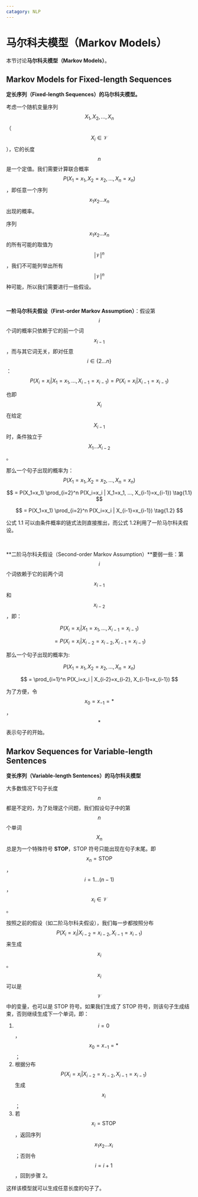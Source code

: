 ```yaml
---
catagory: NLP
---
```


# 马尔科夫模型（Markov Models）

本节讨论**马尔科夫模型（Markov Models）**。

## Markov Models for Fixed-length Sequences

**定长序列（Fixed-length Sequences）的马尔科夫模型。**

考虑一个随机变量序列 $$X_1, X_2, ... ,X_n$$ （$$X_i \in \mathcal{V}$$），它的长度 $$n$$ 是一个定值。我们需要计算联合概率 $$P(X_1=x_1, X_2=x_2, ..., X_n=x_n)$$，即任意一个序列 $$x_1 x_2 ... x_n$$ 出现的概率。

序列 $$x_1 x_2 ... x_n$$ 的所有可能的取值为 $$|\mathcal{V}|^n$$，我们不可能列举出所有 $$|\mathcal{V}|^n$$ 种可能，所以我们需要进行一些假设。

<br>

**一阶马尔科夫假设（First-order Markov Assumption）**：假设第 $$i$$ 个词的概率只依赖于它的前一个词 $$x_{i-1}$$，而与其它词无关，即对任意 $$i \in \{2 ... n\}$$：
$$
P(X_i=x_i | X_1=x_1, ..., X_{i-1}=x_{i-1}) = P(X_i=x_i | X_{i-1}=x_{i-1})
$$

也即 $$X_i$$ 在给定 $$X_{i-1}$$ 时，条件独立于 $$X_1 ... X_{i-2}$$。

那么一个句子出现的概率为：
$$
P(X_1=x_1, X_2=x_2, ..., X_n=x_n)
$$

$$
= P(X_1=x_1) \prod_{i=2}^n P(X_i=x_i | X_1=x_1, ..., X_{i-1}=x_{i-1}) \tag{1.1}
$$

$$
= P(X_1=x_1) \prod_{i=2}^n P(X_i=x_i | X_{i-1}=x_{i-1}) \tag{1.2}
$$

公式 1.1 可以由条件概率的链式法则直接推出，而公式 1.2​ 利用了一阶马尔科夫假设。

<br>

**二阶马尔科夫假设（Second-order Markov Assumption）**要弱一些：第 $$i$$ 个词依赖于它的前两个词 $$x_{i-1}$$ 和 $$x_{i-2}$$，即：

$$
P(X_i=x_i | X_1=x_1, ..., X_{i-1}=x_{i-1}) 
$$

$$
= P(X_i=x_i | X_{i-2}=x_{i-2}, X_{i-1}=x_{i-1})
$$

那么一个句子出现的概率为:

$$
P(X_1 = x_1, X_2 = x_2, ... , X_n = x_n)
$$

$$
= \prod_{i=1}^n P(X_i=x_i | X_{i-2}=x_{i-2}, X_{i-1}=x_{i-1})
$$

为了方便，令 $$x_0 = x_{-1} = *$$，$$*$$ 表示句子的开始。



## Markov Sequences for Variable-length Sentences

**变长序列（Variable-length Sentences）的马尔科夫模型**

大多数情况下句子长度 $$n$$ 都是不定的，为了处理这个问题，我们假设句子中的第 $$n$$ 个单词 $$X_n$$ 总是为一个特殊符号 **STOP**，STOP 符号只能出现在句子末尾。即 $$x_n = \text{STOP}$$，$$i = 1 ... (n-1)$$，$$x_i \in \mathcal{V}$$。

按照之前的假设（如二阶马尔科夫假设），我们每一步都按照分布 $$P(X_i=x_i | X_{i-2}=x_{i-2}, X_{i-1}=x_{i-1})$$ 来生成 $$x_i$$。$$x_i$$ 可以是 $$\mathcal{V}$$ 中的变量，也可以是 STOP 符号。如果我们生成了 STOP 符号，则该句子生成结束，否则继续生成下一个单词，即：

1. $$i=0$$，$$x_0=x_{-1}=*$$；
2. 根据分布 $$P(X_i=x_i | X_{i-2}=x_{i-2}, X_{i-1}=x_{i-1})$$ 生成 $$x_i$$；
3. 若 $$x_i = \text{STOP}$$，返回序列 $$x_1x_2 ... x_i$$；否则令 $$i=i+1$$，回到步骤 2。

这样该模型就可以生成任意长度的句子了。